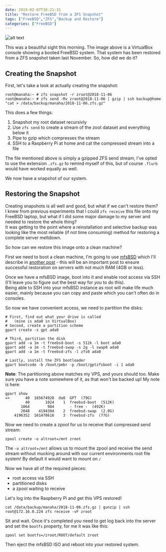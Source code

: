 ```yaml
---
date: 2019-02-07T10:21:31
title: "Restore FreeBSD from a ZFS Snapshot"
tags: ["FreeBSD","ZFS","Backup and Restore"]
categories: ["FreeBSD"]
---
```


![alt text](/post_images/2019-02-07-restore-freebsd-from-zfs-snapshot/success.png "VirtualBox console with VPS booting inside")

This was a beautiful sight this morning.  The image above is a VirtualBox console showing a booted FreeBSD system.  That system has been restored from a ZFS snapshot taken last November.  So, how did we do it?

## Creating the Snapshot

First, let's take a look at actually creating the snapshot:

```
root@manaha:~ # zfs snapshot -r zroot@2018-11-06
root@manaha:~ # zfs send -Rv zroot@2018-11-06 | gzip | ssh backup@home "cat > /data/backup/manaha/2018-11-06.zfs.gz"  
```

This does a few things:

1. Snapshot my root dataset recursivly
2. Use `zfs send` to create a stream of the zoot dataset and everything below it
3. Pipe to gzip which compresses the stream
4. SSH to a Raspberry Pi at home and cat the compressed stream into a file

The file mentioned above is simply a gzipped ZFS send stream, I've opted to use the extension `.zfs.gz` to remind myself of this, but of course `.flurb` would have worked equally as well.

We now have a snapshot of our system.

## Restoring the Snapshot

Creating snapshots is all well and good, but what if we can't restore them?  
I knew from previous experiments that I could `zfs receive` this file onto my FreeBSD laptop, but what if I did some major damage to my server and needed to restore the whole thing?  
It was getting to the point where a reinstallation and selective backup was looking like the most reliable (if not time consuming) method for restoring a complete server meltdown.

So how can we restore this image onto a clean machine?

First we need to boot a clean machine, I'm going to use [mfsBSD](https://mfsbsd.vx.sk) which I'll describe in [another post](/2019/02/07/setting-up-mfsbsd-for-receiving-zfs-snapshots-on-systems-with-low-memory/) - this will be an important post to ensure successful restoration on servers with not much RAM (4GB or less).

Once we have a mfsBSD image, boot into it and enable root access via SSH (I'll leave you to figure out the best way for *you* to do this).  
Being able to SSH into your mfsBSD instance as root will make life much easier, mainly because you can copy and paste which you can't often do in consoles.

So now we have convenient access, we need to partition the disks:

```
# First, find out what your drive is called
#   (mine is ada0 in VirtualBox)
# Second, create a partition scheme
gpart create -s gpt ada0

# Third, partition the disk
gpart add -a 1m -t freebsd-boot -s 512k -l boot ada0
gpart add -a 1m -t freebsd-swap -s 2g -l swap0 ada0
gpart add -a 1m -t freebsd-zfs -l zfs0 ada0

# Lastly, install the ZFS bootloader
gpart bootcode -b /boot/pmbr -p /boot/gptzfsboot -i 1 ada0
```

**Note**: The partitioning above matches my VPS, and yours should too.  Make sure you have a note somewhere of it, as that won't be backed up! My note is here:

```
gpart show
=>       40  165674928  da0  GPT  (79G)
         40       1024    1  freebsd-boot  (512K)
       1064        984       - free -  (492K)
       2048    4194304    2  freebsd-swap  (2.0G)
    4196352  161478616    3  freebsd-zfs  (77G)
```

Now we need to create a zpool for us to receive that compressed send stream:

```
zpool create -o altroot=/mnt zroot
```

The `-o altroot=/mnt` allows us to mount the zpool and receive the send stream without mucking around with our current environments root file system!  By default it would want to mount on `/`

Now we have all of the required pieces:

* root access via SSH
* partitioned disks
* a zpool waiting to receive

Let's log into the Raspberry Pi and get this VPS restored!

```
cat /data/backup/manaha/2018-11-06.zfs.gz | gunzip | ssh root@172.16.0.224 zfs receive -vF zroot
```

Sit and wait.  Once it's completed you need to get log back into the server and set the `bootfs` property, for me it was like this:

```
zpool set bootfs=/zroot/ROOT/default zroot
```

Then eject the mfsBSD ISO and reboot into your restored system.
